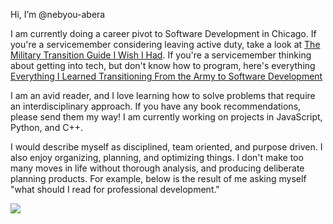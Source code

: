 Hi, I’m @nebyou-abera

I am currently doing a career pivot to Software Development in Chicago. If you're a servicemember considering leaving active duty, take a look at [The Military Transition Guide I Wish I Had](https://www.sutori.com/en/story/the-military-transition-guide-i-wish-i-had--neKEiwGvCVS7veAei58G9TUT). If you're a servicemember thinking about getting into tech, but don't know how to program, here's everything [Everything I Learned Transitioning From the Army to Software Development](https://github.com/nebyou-abera/transition)

I am an avid reader, and I love learning how to solve problems that require an interdisciplinary approach. If you have any book recommendations, please send them my way! I am currently working on projects in JavaScript, Python, and C++. 

I would describe myself as disciplined, team oriented, and purpose driven. I also enjoy organizing, planning, and optimizing things. I don't make too many moves in life without thorough analysis, and producing deliberate planning products. For example, below is the result of me asking myself "what should I read for professional development."

![](https://github.com/nebyou-abera/transition/blob/main/csp/machine_learning_pathway.png)
